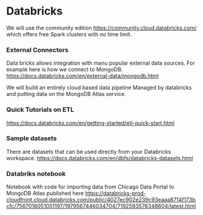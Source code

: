# Databricks

We will use the community edition  https://community.cloud.databricks.com/
which offers free Spark clusters with no time limit.

### External Connectors

Data bricks allows integration with manu popular external data sources.
For example here is how we connect to MongoDB.
https://docs.databricks.com/en/external-data/mongodb.html

We will build an entirely cloud based data pipeline Managed by databricks and putting data on the MongoDB Atlas service.

### Quick Tutorials on ETL
https://docs.databricks.com/en/getting-started/etl-quick-start.html

### Sample datasets 
There are datasets that can be used directly from your Databricks workspace.
https://docs.databricks.com/en/dbfs/databricks-datasets.html

### Databriks notebook
Notebook with code for importing data from Chicago Data Portal to MongoDB Atlas 
published here
https://databricks-prod-cloudfront.cloud.databricks.com/public/4027ec902e239c93eaaa8714f173bcfc/7567016051051197/1979567446034704/7192593576348604/latest.html
